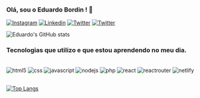 ### Olá, sou o Eduardo Bordin ! 🤙

[![Instagram](https://img.shields.io/badge/Instagram-E4405F?style=for-the-badge&logo=instagram&logoColor=white)](https://www.instagram.com/bordin.dev)
[![Linkedin](https://img.shields.io/badge/LinkedIn-0077B5?style=for-the-badge&logo=linkedin&logoColor=white)](https://www.linkedin.com/in/dudubordin/)
[![Twitter](https://img.shields.io/badge/Twitter-1DA1F2?style=for-the-badge&logo=twitter&logoColor=white)](https://bsky.app/profile/eduardobordin.bsky.social)
[![Twitter](https://img.shields.io/badge/website-000000?style=for-the-badge&logo=About.me&logoColor=white)](https://eduardobordin.netlify.app/)

![Eduardo's GitHub stats](https://github-readme-stats.vercel.app/api?username=eduardosbordin&show_icons=true&theme=transparent&locale=pt-br&title_color=47FFE5&text_color=47FFE5&icon_color=47FFE5&border_color=47FFE5)

### Tecnologias que utilizo e que estou aprendendo no meu dia.

<div style="display: inline_block"><br/>
    <img align="center" alt="html5" src="https://img.shields.io/badge/HTML5-E34F26?style=for-the-badge&logo=html5&logoColor=white" />
    <img align="center" alt="css" src="https://img.shields.io/badge/CSS3-1572B6?style=for-the-badge&logo=css3&logoColor=white" />
    <img align="center" alt="javascript" src="https://img.shields.io/badge/JavaScript-F7DF1E?style=for-the-badge&logo=javascript&logoColor=black" />
    <img align="center" alt="nodejs" src="https://img.shields.io/badge/Node.js-43853D?style=for-the-badge&logo=node.js&logoColor=white" />
    <img align="center" alt="php" src="https://img.shields.io/badge/PHP-777BB4?style=for-the-badge&logo=php&logoColor=white" />
    <img align="center" alt="react" src="https://img.shields.io/badge/React-20232A?style=for-the-badge&logo=react&logoColor=61DAFB" />
    <img align="center" alt="reactrouter" src="https://img.shields.io/badge/React_Router-CA4245?style=for-the-badge&logo=react-router&logoColor=white" />
    <img align="center" alt="netlify" src="https://img.shields.io/badge/Netlify-00C7B7?style=for-the-badge&logo=netlify&logoColor=white" />
    
</div><br/>


[![Top Langs](https://github-readme-stats.vercel.app/api/top-langs/?username=eduardosbordin&layout=donut&locale=pt-br&theme=transparent&title_color=9AD2FF&text_color=9AD2FF&border_color=9AD2FF)](https://github.com/eduardosbordin/github-readme-stats)
